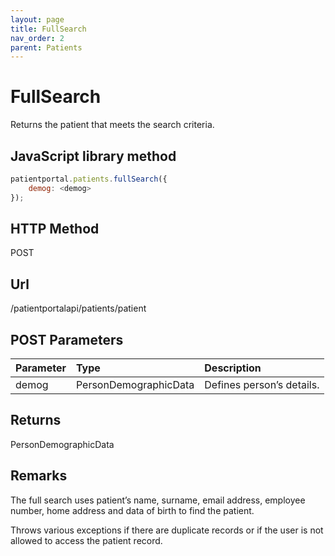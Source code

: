 ```yaml
---
layout: page
title: FullSearch
nav_order: 2
parent: Patients
---
```


# FullSearch

Returns the patient that meets the search criteria.

## JavaScript library method

```javascript
patientportal.patients.fullSearch({
    demog: <demog>
});
```

## HTTP Method

POST

## ****Url****

/patientportalapi/patients/patient

## POST Parameters

| Parameter | Type   | Description                                                 |
|:----------|:-------|:------------------------------------------------------------|
| demog | PersonDemographicData | Defines person’s details. |

## Returns

PersonDemographicData

## Remarks

The full search uses patient’s name, surname, email address, employee number, home address and data of birth to find the patient.

Throws various exceptions if there are duplicate records or if the user is not allowed to access the patient record.
